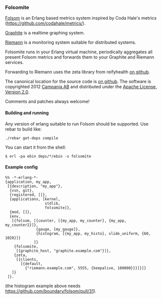 ### Folsomite

[Folsom][1] is an Erlang based metrics system inspired by Coda Hale's
metrics (https://github.com/codahale/metrics/).

[Graphite][2] is a realtime graphing system.

[Riemann][3] is a monitoring system suitable for distributed systems.


Folsomite runs in your Erlang virtual machine, periodically aggregates
all present Folsom metrics and forwards them to your Graphite and
Riemann services.


Forwarding to Riemann uses the zeta library from reifyhealth [on
github][4].

The canonical location for the source code is [on github][5]. The
software is copyrighted 2012 [Campanja AB][6] and distributed under
the [Apache License, Version 2.0][7].


Comments and patches always welcome!


[1]: https://github.com/boundary/folsom
[2]: http://graphite.wikidot.com/
[3]: http://aphyr.github.com/riemann/clients.html
[4]: https://github.com/reifyhealth/zeta
[5]: https://github.com/campanja/folsomite/
[6]: http://www.campanja.com/
[7]: http://www.apache.org/licenses/LICENSE-2.0.html


#### Building and running

Any version of erlang suitable to run Folsom should be supported. Use
rebar to build like:

    ./rebar get-deps compile

You can start it from the shell:

    $ erl -pa ebin deps/*/ebin -s folsomite

#### Example config

    %% -*-erlang-*-
    {application, my_app,
     [{description, "my_app"},
      {vsn, git},
      {registered, []},
      {applications, [kernel,
                      stdlib,
                      folsomite]},
      {mod, []},
      {env,
       [{folsom, [{counter, [{my_app, my_counter}, {my_app, my_counter2}]},
                  {gauge, [my_gauge]},
                  {histogram, [{my_app, my_histo}, slide_uniform, {60, 1028}]}
                 ]}
        {folsomite,
         [{graphite_host, "graphite.example.com"}]},
        {zeta,
         [{clients,
           [{default,
             {"riemann.example.com", 5555, {keepalive, 180000}}}]}]}
       ]}
     ]}.

(the histogram example above needs https://github.com/boundary/folsom/pull/31).
